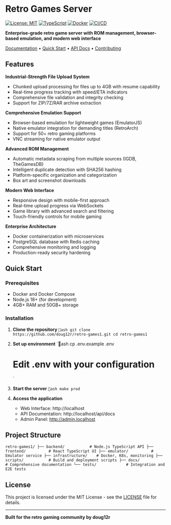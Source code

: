 # Retro Games Server

[![License: MIT](https://img.shields.io/badge/License-MIT-yellow.svg)](https://opensource.org/licenses/MIT)
[![TypeScript](https://img.shields.io/badge/TypeScript-007ACC?style=flat&logo=typescript&logoColor=white)](https://www.typescriptlang.org/)
[![Docker](https://img.shields.io/badge/Docker-2CA5E0?style=flat&logo=docker&logoColor=white)](https://www.docker.com/)
[![CI/CD](https://github.com/doug12r/retro-games1/actions/workflows/ci.yml/badge.svg)](https://github.com/doug12r/retro-games1/actions)

**Enterprise-grade retro game server with ROM management, browser-based emulation, and modern web interface**

[Documentation](docs/) • [Quick Start](#quick-start) • [API Docs](docs/API.md) • [Contributing](CONTRIBUTING.md)

## Features

**Industrial-Strength File Upload System**
- Chunked upload processing for files up to 4GB with resume capability
- Real-time progress tracking with speed/ETA indicators
- Comprehensive file validation and integrity checking
- Support for ZIP/7Z/RAR archive extraction

**Comprehensive Emulation Support**
- Browser-based emulation for lightweight games (EmulatorJS)
- Native emulator integration for demanding titles (RetroArch)
- Support for 50+ retro gaming platforms
- VNC streaming for native emulator output

**Advanced ROM Management**
- Automatic metadata scraping from multiple sources (IGDB, TheGamesDB)
- Intelligent duplicate detection with SHA256 hashing
- Platform-specific organization and categorization
- Box art and screenshot downloads

**Modern Web Interface**
- Responsive design with mobile-first approach
- Real-time upload progress via WebSockets
- Game library with advanced search and filtering
- Touch-friendly controls for mobile gaming

**Enterprise Architecture**
- Docker containerization with microservices
- PostgreSQL database with Redis caching
- Comprehensive monitoring and logging
- Production-ready security hardening

## Quick Start

### Prerequisites
- Docker and Docker Compose
- Node.js 18+ (for development)
- 4GB+ RAM and 50GB+ storage

### Installation

1. **Clone the repository**
   `ash
   git clone https://github.com/doug12r/retro-games1.git
   cd retro-games1
   `

2. **Set up environment**
   `ash
   cp .env.example .env
   # Edit .env with your configuration
   `

3. **Start the server**
   `ash
   make prod
   `

4. **Access the application**
   - Web Interface: http://localhost
   - API Documentation: http://localhost/api/docs
   - Admin Panel: http://admin.localhost

## Project Structure

`
retro-games1/
├── backend/           # Node.js TypeScript API
├── frontend/          # React TypeScript UI
├── emulator/          # Emulator service
├── infrastructure/    # Docker, K8s, monitoring
├── scripts/           # Build and deployment scripts
├── docs/              # Comprehensive documentation
└── tests/             # Integration and E2E tests
`

## License

This project is licensed under the MIT License - see the [LICENSE](LICENSE) file for details.

---

**Built for the retro gaming community by doug12r**
